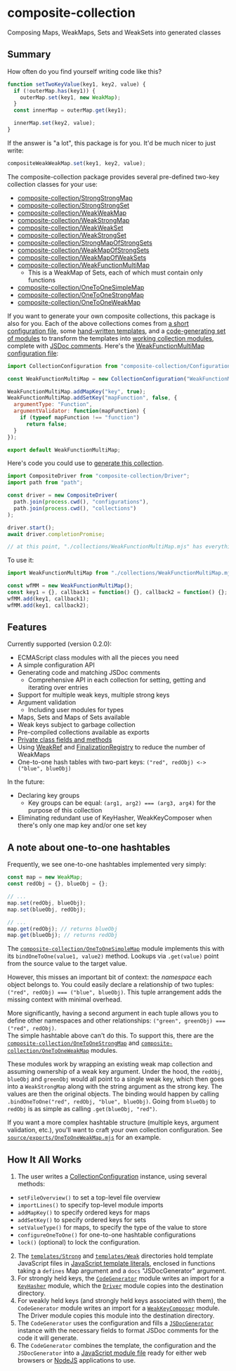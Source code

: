 # composite-collection

Composing Maps, WeakMaps, Sets and WeakSets into generated classes

## Summary

How often do you find yourself writing code like this?

```javascript
function setTwoKeyValue(key1, key2, value) {
  if (!outerMap.has(key1)) {
    outerMap.set(key1, new WeakMap);
  }
  const innerMap = outerMap.get(key1);

  innerMap.set(key2, value);
}
```

If the answer is "a lot", this package is for you.  It'd be much nicer to just write:

```javascript
compositeWeakWeakMap.set(key1, key2, value);
```

The composite-collection package provides several pre-defined two-key collection classes for your use:

- [composite-collection/StrongStrongMap](exports/StrongStrongMap.mjs)
- [composite-collection/StrongStrongSet](exports/StrongStrongSet.mjs)
- [composite-collection/WeakWeakMap](exports/WeakWeakMap.mjs)
- [composite-collection/WeakStrongMap](exports/WeakStrongMap.mjs)
- [composite-collection/WeakWeakSet](exports/WeakWeakSet.mjs)
- [composite-collection/WeakStrongSet](exports/WeakStrongSet.mjs)
- [composite-collection/StrongMapOfStrongSets](exports/StrongMapOfStrongSets.mjs)
- [composite-collection/WeakMapOfStrongSets](exports/WeakMapOfStrongSets.mjs)
- [composite-collection/WeakMapOfWeakSets](exports/WeakMapOfWeakSets.mjs)
- [composite-collection/WeakFunctionMultiMap](exports/WeakFunctionMultiMap.mjs)
  - This is a WeakMap of Sets, each of which must contain only functions
- [composite-collection/OneToOneSimpleMap](exports/OneToOneSimpleMap.mjs)
- [composite-collection/OneToOneStrongMap](exports/OneToOneStrongMap.mjs)
- [composite-collection/OneToOneWeakMap](exports/OneToOneWeakMap.mjs)

If you want to generate your own composite collections, this package is also for you.  Each of the above collections comes from [a short configuration file](source/exports), some [hand-written templates](templates), and a [code-generating set of modules](source) to transform the templates into [working collection modules](exports), complete with [JSDoc comments](https://jsdoc.app/).  Here's the [WeakFunctionMultiMap configuration file](source/exports/WeakFunctionMultiMap.mjs):

```javascript
import CollectionConfiguration from "composite-collection/Configuration";

const WeakFunctionMultiMap = new CollectionConfiguration("WeakFunctionMultiMap", "WeakMap", "Set");

WeakFunctionMultiMap.addMapKey("key", true);
WeakFunctionMultiMap.addSetKey("mapFunction", false, {
  argumentType: "Function",
  argumentValidator: function(mapFunction) {
    if (typeof mapFunction !== "function")
      return false;
  }
});

export default WeakFunctionMultiMap;
```

Here's code you could use to [generate this collection](spec/integration/fixtures/Driver/test.mjs).

```javascript
import CompositeDriver from "composite-collection/Driver";
import path from "path";

const driver = new CompositeDriver(
  path.join(process.cwd(), "configurations"),
  path.join(process.cwd(), "collections")
);

driver.start();
await driver.completionPromise;

// at this point, "./collections/WeakFunctionMultiMap.mjs" has everything you need
```

To use it:

```javascript
import WeakFunctionMultiMap from "./collections/WeakFunctionMultiMap.mjs";

const wfMM = new WeakFunctionMultiMap();
const key1 = {}, callback1 = function() {}, callback2 = function() {};
wfMM.add(key1, callback1);
wfMM.add(key1, callback2);
```

## Features

Currently supported (version 0.2.0):

- ECMAScript class modules with all the pieces you need
- A simple configuration API
- Generating code and matching JSDoc comments
  - Comprehensive API in each collection for setting, getting and iterating over entries
- Support for multiple weak keys, multiple strong keys
- Argument validation
  - Including user modules for types
- Maps, Sets and Maps of Sets available
- Weak keys subject to garbage collection
- Pre-compiled collections available as exports
- [Private class fields and methods](https://developer.mozilla.org/en-US/docs/Web/JavaScript/Reference/Classes/Private_class_fields)
- Using [WeakRef](https://developer.mozilla.org/en-US/docs/Web/JavaScript/Reference/Global_Objects/WeakRef) and [FinalizationRegistry](https://developer.mozilla.org/en-US/docs/Web/JavaScript/Reference/Global_Objects/FinalizationRegistry) to reduce the number of WeakMaps
- One-to-one hash tables with two-part keys:  `("red", redObj) <-> ("blue", blueObj)`

In the future:

- Declaring key groups
  - Key groups can be equal: `(arg1, arg2) === (arg3, arg4)` for the purpose of this collection
- Eliminating redundant use of KeyHasher, WeakKeyComposer when there's only one map key and/or one set key

## A note about one-to-one hashtables

Frequently, we see one-to-one hashtables implemented very simply:

```javascript
const map = new WeakMap;
const redObj = {}, blueObj = {};

// ...
map.set(redObj, blueObj);
map.set(blueObj, redObj);

// ...
map.get(redObj); // returns blueObj
map.get(blueObj); // returns redObj
```

The [`composite-collection/OneToOneSimpleMap`](exports/OneToOneSimpleMap.mjs) module implements this with its `bindOneToOne(value1, value2)` method.  Lookups via `.get(value)` point from the source value to the target value.  

However, this misses an important bit of context:  the _namespace_ each object belongs to.  You could easily declare a relationship of two tuples: `("red", redObj) === ("blue", blueObj)`.  This tuple arrangement adds the missing context with minimal overhead.

More significantly, having a second argument in each tuple allows you to define other namespaces and other relationships:  `("green", greenObj) === ("red", redObj)`.  
The simple hashtable above can't do this.  To support this, there are the [`composite-collection/OneToOneStrongMap`](exports/OneToOneStrongMap.mjs) and [`composite-collection/OneToOneWeakMap`](exports/OneToOneWeakMap.mjs) modules.

These modules work by wrapping an existing weak map collection and assuming ownership of a weak key argument.  Under the hood, the `redObj`, `blueObj` and `greenObj` would all point to a single weak key, which then goes into a `WeakStrongMap` along with the string argument as the strong key.  The values are then the original objects.  The binding would happen by calling `.bindOneToOne("red", redObj, "blue", blueObj)`.  Going from `blueObj` to `redObj` is as simple as calling `.get(blueObj, "red")`.

If you want a more complex hashtable structure (multiple keys, argument validation, etc.), you'll want to craft your own collection configuration.  See [`source/exports/OneToOneWeakMap.mjs`](source/exports/OneToOneWeakMap.mjs) for an example.

## How It All Works

1. The user writes a [CollectionConfiguration](source/CollectionConfiguration.mjs) instance, using several methods:
  - `setFileOverview()` to set a top-level file overview
  - `importLines()` to specify top-level module imports
  - `addMapKey()` to specify ordered keys for maps
  - `addSetKey()` to specify ordered keys for sets
  - `setValueType()` for maps, to specify the type of the value to store
  - `configureOneToOne()` for one-to-one hashtable configurations
  - `lock()` (optional) to lock the configuration.
2. The [`templates/Strong`](templates/Strong) and [`templates/Weak`](templates/Weak) directories hold template JavaScript files in [JavaScript template literals](https://developer.mozilla.org/en-US/docs/Web/JavaScript/Reference/Template_literals), enclosed in functions taking a `defines` Map argument and a `docs` "JSDocGenerator" argument.
3. For strongly held keys, the [`CodeGenerator`](source/CodeGenerator.mjs) module writes an import for a [`KeyHasher`](source/exports/keys/Hasher.mjs) module, which the [`Driver`](source/Driver.mjs) module copies into the destination directory.
4. For weakly held keys (and strongly held keys associated with them), the `CodeGenerator` module writes an import for a [`WeakKeyComposer`](exports/keys/Composite.mjs) module.  The Driver module copies this module into the destination directory.
5. The `CodeGenerator` uses the configuration and fills a [`JSDocGenerator`](source/JSDocGenerator.mjs) instance with the necessary fields to format JSDoc comments for the code it will generate.
6. The `CodeGenerator` combines the template, the configuration and the `JSDocGenerator` into a [JavaScript module file](https://developer.mozilla.org/en-US/docs/Web/JavaScript/Guide/Modules) ready for either web browsers or [NodeJS](https://www.nodejs.org) applications to use.
